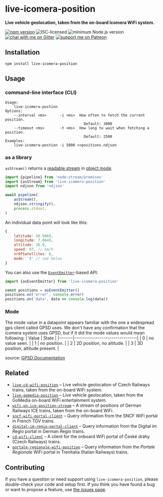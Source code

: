# live-icomera-position

**Live vehicle geolocation, taken from the on-board Icomera WiFi system.**

[![npm version](https://img.shields.io/npm/v/live-icomera-position.svg)](https://www.npmjs.com/package/live-icomera-position)
![ISC-licensed](https://img.shields.io/github/license/derhuerst/live-icomera-position.svg)
![minimum Node.js version](https://img.shields.io/node/v/live-icomera-position.svg)
[![chat with me on Gitter](https://img.shields.io/badge/chat%20with%20me-on%20gitter-512e92.svg)](https://gitter.im/derhuerst)
[![support me on Patreon](https://img.shields.io/badge/support%20me-on%20patreon-fa7664.svg)](https://patreon.com/derhuerst)


## Installation

```shell
npm install live-icomera-position
```


## Usage

### command-line interface (CLI)

```
Usage:
    live-icomera-postion
Options:
    --interval <ms>      -i <ms>  How often to fetch the current position.
                                    Default: 3000
    --timeout <ms>       -t <ms>  How long to wait when fetching a position.
                                    Default: 2500
Examples:
	live-icomera-postion -i 5000 >>positions.ndjson
```

### as a library

`asStream()` returns a [readable stream](https://nodejs.org/api/stream.html#stream_class_stream_readable) in [object mode](https://nodejs.org/api/stream.html#stream_object_mode).

```js
import {pipeline} from 'node:stream/promises'
import {asStream} from 'live-icomera-position'
import ndjson from 'ndjson'

await pipeline(
	asStream(),
	ndjson.stringify(),
	process.stdout,
)
```

An individual data point will look like this:

```js
{
	latitude: 50.9069,
	longitude: 7.0649,
	altitude: 36.9,
	speed: 97, // km/h
	nrOfSatellites: 8,
	mode: '3' // see below
}
```

You can also use the [`EventEmitter`](https://nodejs.org/api/events.html#events_class_eventemitter)-based API:

```js
import {asEventEmitter} from 'live-icomera-position'

const positions = asEventEmitter()
positions.on('error', console.error)
positions.on('data', data => console.log(data))
```

### Mode

The mode value in a datapoint appears familiar with the one a widespread gps client called GPSD uses.
We don't have any confirmation that the icomera system uses GPSD, but if it did the mode values would mean following:
| Value | State                          |
|-------|--------------------------------|
| 0     | no value seen.                 |
| 1     | no position.                   |
| 2     | 2D position, no altitude.      |
| 3     | 3D position, altitude present. |

source: [GPSD Documentation](https://gpsd.gitlab.io/gpsd/gpsd_json.html)


## Related

- [`live-cd-wifi-position`](htttps://github.com/derhuerst/live-cd-wifi-position) – Live vehicle geolocation of Czech Railways trains, taken from the on-board WiFi system.
- [`live-gomedia-position`](htttps://github.com/derhuerst/live-gomedia-position) – Live vehicle geolocation, taken from the GoMedia on-board WiFi entertainment system.
- [`wifi-on-ice-position-stream`](https://github.com/derhuerst/wifi-on-ice-position-stream) – A stream of positions of German Railways ICE trains, taken from the on-board WiFi.
- [`sncf-wifi-portal-client`](https://github.com/derhuerst/sncf-wifi-portal-client) – Query information from the SNCF WiFi portal in French TGV trains.
- [`digital-im-regio-portal-client`](https://github.com/derhuerst/digital-im-regio-portal-client) – Query information from the Digital im Regio portal in German Regio trains.
- [`cd-wifi-client`](https://github.com/derhuerst/cd-wifi-client) – A client for the onboard WiFi portal of České dráhy (Czech Railways) trains.
- [`portale-regionale-wifi-position`](https://github.com/derhuerst/portale-regionale-wifi-position) – Query information from the *Portale Regionale* WiFi portal in Trenitalia (Italian Railways) trains.


## Contributing

If you have a question or need support using `live-icomera-position`, please double-check your code and setup first. If you think you have found a bug or want to propose a feature, use [the issues page](https://github.com/derhuerst/live-icomera-position/issues).
